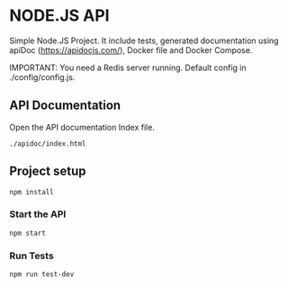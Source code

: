 # NODE.JS API #

Simple Node.JS Project. It include tests, generated documentation using apiDoc (https://apidocjs.com/), Docker file and Docker Compose.

IMPORTANT: You need a Redis server running. Default config in ./config/config.js.

## API Documentation
Open the API documentation Index file.
```
./apidoc/index.html
```

## Project setup
```
npm install
```

### Start the API
```
npm start
```

### Run Tests
```
npm run test-dev
```
